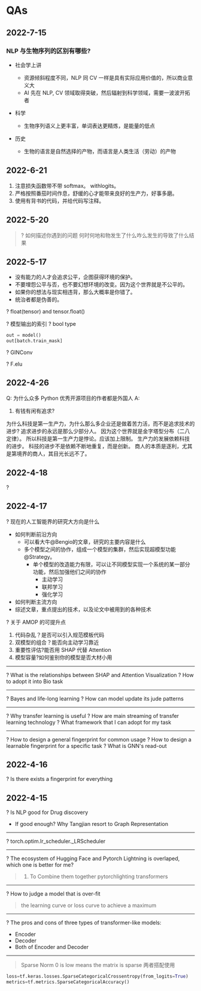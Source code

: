 # QAs

## 2022-7-15

### NLP 与生物序列的区别有哪些?

- 社会学上讲
  - 资源倾斜程度不同，NLP 同 CV 一样是具有实际应用价值的，所以商业意义大
  - AI 先在 NLP, CV 领域取得突破，然后辐射到科学领域，需要一波波开拓者

- 科学
  - 生物序列语义上更丰富，单词表达更精炼，是能量的低点

- 历史
  - 生物的语言是自然选择的产物，而语言是人类生活（劳动）的产物

## 2022-6-21

1. 注意损失函数带不带 softmax。 withlogits。
2. 严格按照番茄时间作息，舒缓的心才能带来良好的生产力，好事多磨。
3. 使用有背书的代码，并给代码写注释。

## 2022-5-20

> ? 如何描述你遇到的问题
> 何时何地和物发生了什么咋么发生的导致了什么结果

## 2022-5-17

- 没有能力的人才会追求公平，企图获得环境的保护。
- 不要埋怨公平与否，也不要幻想环境的改变。因为这个世界就是不公平的。
- 如果你的想法与现实相违背，那么大概率是你错了。
- 统治者都是伪善的。

? float(tensor) and tensor.float()

? 模型输出的索引
? bool type

```python
out = model()
out[batch.train_mask]
```

? GINConv

? F.elu

## 2022-4-26

Q: 为什么众多 Python 优秀开源项目的作者都是外国人
A:
  1. 有钱有闲有追求?

为什么科技是第一生产力，为什么那么多企业还是做着苦力活，而不是追求技术的进步?
追求进步的永远是那么少部分人。
因为这个世界就是金字塔型分布（二八定律）。
所以科技是第一生产力是悖论。应该加上限制。
生产力的发展依赖科技的进步。
科技的进步不是依赖不断地重复，而是创新。
商人的本质是逐利，尤其是第境界的商人，其目光长远不了。

## 2022-4-18

?

## 2022-4-17

? 现在的人工智能界的研究大方向是什么
- 如何判断前沿方向
  - 可以看大牛@Bengio的文章，研究的主要内容是什么
  - 多个模型之间的协作，组成一个模型的集群，然后实现超模型功能@Strategy。
    - 单个模型的改造能力有限，可以让不同模型实现一个系统的某一部分功能，然后加强他们之间的协作
      - 主动学习
      - 联邦学习
      - 强化学习
- 如何判断主流方向
- 综述文章，重点提出的技术，以及论文中被用到的各种技术

? 关于 AMOP 的可提升点
1. 代码杂乱？是否可以引入规范模板代码
2. 双模型的组合？能否向主动学习靠近
3. 重要性评估?能否用 SHAP 代替 Attention
4. 模型容量?如何鉴别你的模型是否大材小用

---

? What is the relationships between SHAP and Attention Visualization
? How to adopt it into Bio task

---

? Bayes and life-long learning
? How can model update its jude patterns

---

? Why transfer learning is useful
? How are main streaming of transfer learning technology
? What framework that I can adopt for my task

---

? How to design a general fingerprint for common usage
? How to design a learnable fingerprint for a specific task
? What is GNN's read-out

## 2022-4-16

? Is there exists a fingerprint for everything

## 2022-4-15

? Is NLP good for Drug discovery

- If good enough? Why Tangjian resort to Graph Representation

---

? torch.optim.lr_scheduler._LRScheduler

---

? The ecosystem of Hugging Face and Pytorch Lightning is overlaped, which one is better for me? 

> 1. To Combine them together pytorchlighting transformers

---

? How to judge a model that is over-fit

> the learning curve or loss curve to achieve a maximum

---

? The pros and cons of three types of transformer-like models: 

- Encoder
- Decoder
- Both of Encoder and Decoder

---

> Sparse
> Norm 0 is low means the matrix is sparse
> 两者搭配使用

```python
loss=tf.keras.losses.SparseCategoricalCrossentropy(from_logits=True)
metrics=tf.metrics.SparseCategoricalAccuracy()
```
